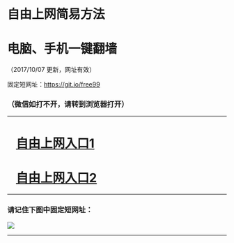 ﻿# 自由上网简易方法

# 电脑、手机一键翻墙

（2017/10/07 更新，网址有效）

固定短网址：https://git.io/free99

### （微信如打不开，请转到浏览器打开）


***





# &nbsp;&nbsp; <a href="http://ft1566616716.fwq-tz-1001.info/fwqtz01.html?t=10070011683 " target="_blank">自由上网入口1</a>
# &nbsp;&nbsp; <a href="http://ft145586123.fwq-tz-1002.info/fwqtz02.html?t=100700132572 " target="_blank">自由上网入口2</a>
***

### 请记住下图中固定短网址：

<img src="https://s3-us-west-2.amazonaws.com/fwq-1001/yjfq-20170905okok.png" /> 


***

